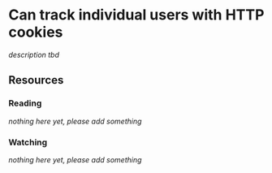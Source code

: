 # Can track individual users with HTTP cookies

_description tbd_

## Resources

### Reading

_nothing here yet, please add something_

### Watching

_nothing here yet, please add something_
